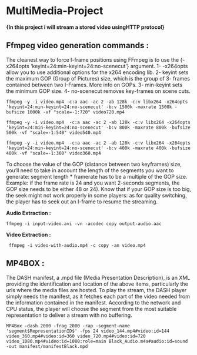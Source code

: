 # MultiMedia-Project
**{In this project i will stream a stored video usingHTTP protocol}** 

Ffmpeg video generation commands :
------
The cleanest way to force I-frame positions using FFmpeg is to use the 
{-x264opts ‘keyint=24:min-keyint=24:no-scenecut’}  argument.
1- -x264opts allow you to use additional options for the x264 encoding lib.
2- keyint sets the maximum GOP (Group of Pictures) size, which is the group of 3- frames contained between two I-Frames. More info on GOPs.
3- min-keyint sets the minimum GOP size.
4- no-scenecut removes key-frames on scene cuts.

` ffmpeg -y -i video.mp4 -c:a aac -ac 2 -ab 128k -c:v libx264 -x264opts 'keyint=24:min-keyint=24:no-scenecut' -b:v 1500k -maxrate 1500k -bufsize 1000k -vf "scale=-1:720" video720.mp4 `
 
` ffmpeg -y -i video.mp4  -c:a aac -ac 2 -ab 128k -c:v libx264 -x264opts 'keyint=24:min-keyint=24:no-scenecut' -b:v 800k -maxrate 800k -bufsize 500k -vf "scale=-1:540" video540.mp4 `
 
 
` ffmpeg -y -i video.mp4  -c:a aac -ac 2 -ab 128k -c:v libx264 -x264opts 'keyint=24:min-keyint=24:no-scenecut' -b:v 400k -maxrate 400k -bufsize 400k -vf "scale=-1:360" video360.mp4 `

To choose the value of the GOP (distance between two keyframes) size, you’ll need to take in account the length of the segments you want to generate: segment length * framerate has to be a multiple of the GOP size.
Example: if the frame rate is 24 and you want 2-seconds segments, the GOP size needs to be either 48 or 24). Know that if your GOP size is too big, the seek might not work properly in some players: as for quality switching, the player has to seek out an I-frame to resume the streaming.

__Audio Extraction :__

` ffmpeg -i input-video.avi -vn -acodec copy output-audio.aac `

__Video Extraction :__

` ffmpeg -i video-with-audio.mp4 -c copy -an video.mp4` 

__MP4BOX :__
------
 
The DASH manifest, a .mpd file (Media Presentation Description), is an XML providing the identification and location of the above items, particularly the urls where the media files are hosted. To play the stream, the DASH player simply needs the manifest, as it fetches each part of the video needed from the information contained in the manifest. According to the network and CPU status, the player will choose the segment from the most suitable representation to deliver a stream with no buffering.

` MP4Box -dash 2000 -frag 2000 -rap -segment-name 'segment$RepresentationID$' -fps 24 video_144.mp4#video:id=144 video_360.mp4#video:id=360 video_720.mp4#video:id=720 video_1080.mp4#video:id=1080:role=main Black_Audio.m4a#audio:id=sound -out manifest/manifestBlack.mpd `


